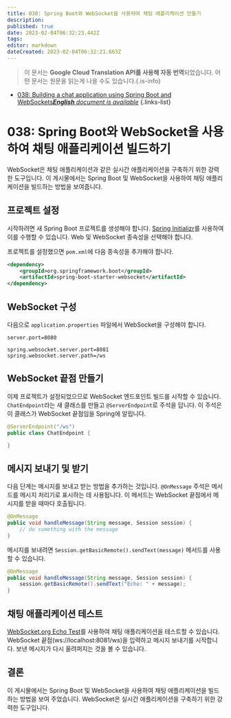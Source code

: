 ```yaml
---
title: 038: Spring Boot와 WebSocket을 사용하여 채팅 애플리케이션 만들기
description: 
published: true
date: 2023-02-04T06:32:23.442Z
tags: 
editor: markdown
dateCreated: 2023-02-04T06:32:21.663Z
---
```


> 이 문서는 **Google Cloud Translation API를 사용해 자동 번역**되었습니다.
어떤 문서는 원문을 읽는게 나을 수도 있습니다.{.is-info}



- [038: Building a chat application using Spring Boot and WebSockets***English** document is available*](/en/Knowledge-base/Spring-Boot/Learning/038-building-a-chat-application-using-spring-boot-and-websockets)
{.links-list}


# 038: Spring Boot와 WebSocket을 사용하여 채팅 애플리케이션 빌드하기

WebSocket은 채팅 애플리케이션과 같은 실시간 애플리케이션을 구축하기 위한 강력한 도구입니다. 이 게시물에서는 Spring Boot 및 WebSocket을 사용하여 채팅 애플리케이션을 빌드하는 방법을 보여줍니다.

## 프로젝트 설정

시작하려면 새 Spring Boot 프로젝트를 생성해야 합니다. [Spring Initializr](https://start.spring.io/)를 사용하여 이를 수행할 수 있습니다. Web 및 WebSocket 종속성을 선택해야 합니다.

프로젝트를 설정했으면 `pom.xml`에 다음 종속성을 추가해야 합니다.

```xml
<dependency>
    <groupId>org.springframework.boot</groupId>
    <artifactId>spring-boot-starter-websocket</artifactId>
</dependency>
```

## WebSocket 구성

다음으로 `application.properties` 파일에서 WebSocket을 구성해야 합니다.

```properties
server.port=8080

spring.websocket.server.port=8081
spring.websocket.server.path=/ws
```

## WebSocket 끝점 만들기

이제 프로젝트가 설정되었으므로 WebSocket 엔드포인트 빌드를 시작할 수 있습니다. `ChatEndpoint`라는 새 클래스를 만들고 `@ServerEndpoint`로 주석을 답니다. 이 주석은 이 클래스가 WebSocket 끝점임을 Spring에 알립니다.

```java
@ServerEndpoint("/ws")
public class ChatEndpoint {

}
```

## 메시지 보내기 및 받기

다음 단계는 메시지를 보내고 받는 방법을 추가하는 것입니다. `@OnMessage` 주석은 메서드를 메시지 처리기로 표시하는 데 사용됩니다. 이 메서드는 WebSocket 끝점에서 메시지를 받을 때마다 호출됩니다.

```java
@OnMessage
public void handleMessage(String message, Session session) {
    // do something with the message
}
```

메시지를 보내려면 `Session.getBasicRemote().sendText(message)` 메서드를 사용할 수 있습니다.

```java
@OnMessage
public void handleMessage(String message, Session session) {
    session.getBasicRemote().sendText("Echo: " + message);
}
```

## 채팅 애플리케이션 테스트

[WebSocket.org Echo Test](https://www.websocket.org/echo.html)를 사용하여 채팅 애플리케이션을 테스트할 수 있습니다. WebSocket 끝점(ws://localhost:8081/ws)을 입력하고 메시지 보내기를 시작합니다. 보낸 메시지가 다시 울려퍼지는 것을 볼 수 있습니다.

## 결론

이 게시물에서는 Spring Boot 및 WebSocket을 사용하여 채팅 애플리케이션을 빌드하는 방법을 보여 주었습니다. WebSocket은 실시간 애플리케이션을 구축하기 위한 강력한 도구입니다.
